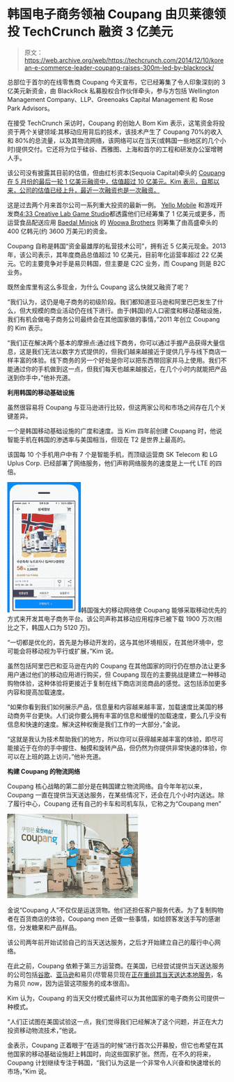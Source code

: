# 韩国电子商务领袖 Coupang 由贝莱德领投 TechCrunch 融资 3 亿美元

> 原文：<https://web.archive.org/web/https://techcrunch.com/2014/12/10/korean-e-commerce-leader-coupang-raises-300m-led-by-blackrock/>

总部位于首尔的在线零售商 Coupang 今天宣布，它已经筹集了令人印象深刻的 3 亿美元新资金，由 BlackRock 私募股权合作伙伴牵头，参与方包括 Wellington Management Company、LLP、Greenoaks Capital Management 和 Rose Park Advisors。

在接受 TechCrunch 采访时，Coupang 的创始人 Bom Kim 表示，这笔资金将投资于两个关键领域:其移动应用背后的技术，该技术产生了 Coupang 70%的收入和 80%的总流量，以及其物流网络，该网络可以在当天(或韩国一些地区的几个小时)提供交付。它还将为位于硅谷、西雅图、上海和首尔的工程和研发办公室增聘人手。

该公司没有披露其目前的估值，但由红杉资本(Sequoia Capital)牵头的 [Coupang 在 5 月份的最后一轮 1 亿美元融资中，估值超过 10 亿美元。Kim 表示，自那以来，公司的估值已经上升，最近一次融资也是一次融资。](https://web.archive.org/web/20221205152529/https://beta.techcrunch.com/2014/05/28/sequoia-backs-coupang-koreas-answer-to-amazon-with-100-million/)

这是过去两个月来首尔公司一系列重大投资的最新一例。 [Yello Mobile](https://web.archive.org/web/20221205152529/https://beta.techcrunch.com/2014/11/10/yello-formation8/%E2%80%9C) 和游戏开发商[4:33 Creative Lab Game Studio](https://web.archive.org/web/20221205152529/https://beta.techcrunch.com/2014/11/13/line-and-tencent-pour-110m-into-koreas-433-creative-lab-games-studio/%E2%80%9C)都透露他们已经筹集了 1 亿美元或更多，而运营食品配送应用 [Baedal Minjok](https://web.archive.org/web/20221205152529/http://www.smartbaedal.com/info/) 的 [Woowa Brothers](https://web.archive.org/web/20221205152529/http://www.woowahan.com/) 则筹集了由高盛牵头的 400 亿韩元(约 3600 万美元)的资金。

Coupang 自称是韩国“资金最雄厚的私营技术公司”，拥有近 5 亿美元现金。2013 年，该公司表示，其年度商品总值超过 10 亿美元，目前年化运营率超过 22 亿美元。它的主要竞争对手是易贝韩国，但主要是 C2C 业务，而 Coupang 则是 B2C 业务。

既然金库里有这么多现金，为什么 Coupang 这么快就又融资了呢？

“我们认为，这仍是电子商务的初级阶段。我们都知道亚马逊和阿里巴巴发生了什么，但大规模的商业活动仍在线下进行。由于(韩国)的人口密度和移动基础设施，我们有机会做电子商务公司最终会在其他国家做的事情，”2011 年创立 Coupang 的 Kim 表示。

“我们正在解决两个基本的摩擦点:通过线下商务，你可以通过手握产品获得大量信息，这是我们无法以数字方式提供的，但我们越来越接近于提供几乎与线下商店一样丰富的体验。线下商务的另一个好处是你可以把东西带回家并马上使用。我们不能通过你的手机做到这一点，但我们每天也越来越接近，在几个小时内就能把产品送到你手中，”他补充道。

**利用韩国的移动基础设施**

虽然很容易将 Coupang 与亚马逊进行比较，但这两家公司和市场之间存在几个关键差异。

一个是韩国移动基础设施的广度和速度。当 Kim 四年前创建 Coupang 时，他说智能手机在韩国的渗透率与美国相当，但现在 T2 是世界上最高的。

该国每 10 个手机用户中有 7 个是智能手机，而顶级运营商 SK Telecom 和 LG Uplus Corp. 已经部署了网络服务，他们声称网络服务的速度是上一代 LTE 的四倍。

![coupang app](img/2e9660f13f3ace178fb92a1d1d5fe03a.png)韩国强大的移动网络使 Coupang 能够采取移动优先的方式来开发其电子商务平台。该公司声称其移动应用程序已被下载 1900 万次(相比之下，韩国人口为 5120 万)。

“一切都是优化的，首先是为移动开发的，这与其他环境相反，在其他环境中，您可能会将移动视为平行或扩展，”Kim 说。

虽然包括阿里巴巴和亚马逊在内的 Coupang 在其他国家的同行仍在想办法让更多用户通过他们的移动应用进行购买，但 Coupang 现在的主要挑战是建立一种移动购物体验，这种体验将更接近于复制在线下商店浏览商品的感觉。这包括添加更多内容和提高加载速度。

“如果你看到我们如何展示产品，信息量和内容越来越丰富，加载速度比美国的移动商务平台更快。人们说你要么拥有丰富的信息和缓慢的加载速度，要么几乎没有信息和快速的速度。解决这种权衡是我们工作的一大部分，”金说。

“这就是我认为技术帮助我们的地方，所以你可以获得越来越丰富的体验，即尽可能接近于在你的手中握住、触摸和旋转产品，但仍然为你提供非常快速的体验，你可以在上班的路上访问，”他补充道。

**构建 Coupang 的物流网络**

Coupang 核心战略的第二部分是在韩国建立物流网络。自今年年初以来，Coupang 一直在提供当天送达服务，在某些情况下，还会在几个小时内送达。除了履行中心，Coupang 还有自己的卡车和司机车队，它称之为“Coupang men”

![Coupang Men Customer Service Reps 3](img/918389d75fbdaf82dcf19e9bf7cf3e91.png)

金说“Coupang 人”不仅仅是运送货物。他们还担任客户服务代表。为了复制购物者在百货商店的体验，Coupang men 还做一些事情，如给顾客发送手写的感谢信，分发糖果和产品样品。

该公司两年前开始试验自己的当天送达服务，之后才开始建立自己的履行中心网络。

在此之前，Coupang 依赖于第三方运营商。在美国，已经尝试提供当天送达服务的公司包括[谷歌](//web.archive.org/web/20221205152529/http://beta.techcrunch.com/2014/10/14/google-shopping-express-expands-to-more-cities-rebrands-as-google-express/%E2%80%9C)、[亚马逊](//web.archive.org/web/20221205152529/http://beta.techcrunch.com/2014/08/06/with-newly-announced-expansions-amazons-same-day-delivery-service-now-outpaces-competitors/%E2%80%9C)和易贝(尽管易贝现在[正在重组其当天送达本地服务](//web.archive.org/web/20221205152529/http://beta.techcrunch.com/2014/11/24/ebay-now-pulled-from-app-store-as-company-rethinks-its-same-day-delivery-plans/%E2%80%9C)，名为易贝 now，因为运营这项服务的成本很高)。

Kim 认为，Coupang 的当天交付模式最终可以为其他国家的电子商务公司提供一种模式。

“人们正试图在美国试验这一点，我们觉得我们已经解决了这个问题，并正在大力投资移动物流技术，”他说。

金表示，Coupang 正着眼于“在适当的时候”进行首次公开募股，但它也希望在其他国家的移动基础设施赶上韩国时，向这些国家扩张。然而，在不久的将来，Coupang 计划继续专注于韩国，“我们认为这是一个非常令人兴奋和快速增长的市场，”Kim 说。